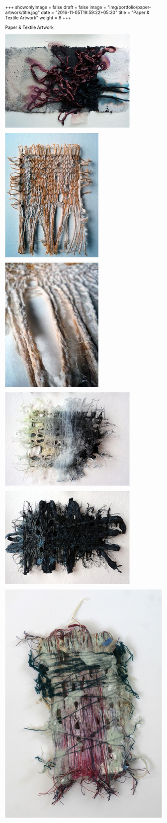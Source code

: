 +++
showonlyimage = false
draft = false
image = "img/portfolio/paper-artwork/title.jpg"
date = "2016-11-05T19:59:22+05:30"
title = "Paper & Textile Artwork"
weight = 8
+++

Paper & Textile Artwork
<!--more-->

![1](/img/portfolio/paper-artwork/title.jpg)

![2](/img/portfolio/paper-artwork/1.jpg)

![3](/img/portfolio/paper-artwork/3.jpg)

![4](/img/portfolio/paper-artwork/12.jpg)

![5](/img/portfolio/paper-artwork/13.jpg)

![6](/img/portfolio/paper-artwork/14.jpg)

